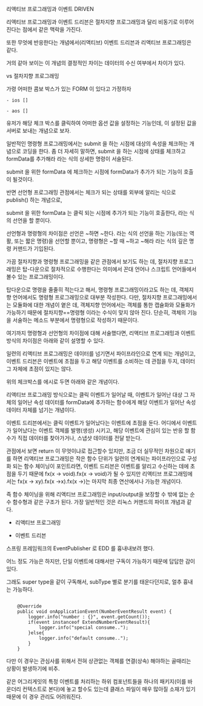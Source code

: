 리액티브 프로그래밍과 이벤트 DRIVEN

리액티브 프로그래밍과 이벤트 드리븐은 절차지향 프로그래밍과 달리 비동기로 이루어진다는 점에서 같은 맥락을 가진다.

또한 무엇에 반응한다는 개념에서(리액티브) 이벤트 드리븐과 리액티브 프로그래밍은 같다.

거의 같아 보이는 이 개념의 결정적인 차이는 데이터의 수신 여부에서 차이가 있다. 

vs 절차지향 프로그래밍

가령 어떠한 콤보 박스가 있는 FORM 이 있다고 가정하자

```
- ios []

- aos []
```

유저가 해당 체크 박스를 클릭하여 어떠한 옵션 값을 설정하는 기능인데, 이 설정된 값을 서버로 보내는 개념으로 보자.

일반적인 명령형 프로그래밍에서는 submit 을 하는 시점에 대상의 속성을 체크하는 개념으로 코딩을 한다. 좀 더 자세히 말하면, submit 을 하는 시점에 상태를 체크하고 formData를 추가해라 라는 식의 상세한 명령이 서술된다.

submit 을 위한 formData 에 체크하는 시점에 formData가 추가가 되는 기능이 호출이 될것이다.

반면 선언형 프로그래밍 관점에서는 체크가 되는 상태를 외부에 알리는 식으로 publish() 하는 개념으로,

submit 을 위한 formData 는 클릭 되는 시점에 추가가 되는 기능이 호출한다, 라는 식의 선언을 할 뿐이다.

선언형과 명령형의 차이점은 선언은 ~하면 ~한다. 라는 식의 선언을 하는 기능(또는 역활, 또는 짧은 명령)을 선언할 뿐이고, 명령형은 ~할 때 ~하고 ~해라 라는 식의 깊은 명령 커맨드가 기입된다.

가끔 절차지향과 명령형 프로그래밍을 같은 관점에서 보기도 하는 데, 절차지향 프로그래밍은 탑-다운으로 절차적으로 수행한다는 의미에서 꼰대 언어나 스크립트 언어들에서 볼수 있는 프로그래밍이다.

탑다운으로 명령을 줄줄히 적는다고 해서, 명령형 프로그래밍이라고도 하는 데, 객체지향 언어에서도 명령형 프로그래밍으로 대부분 작성한다. 다만, 절차지향 프로그래밍에서는 모듈화에 대한 개념이 옅은 데, 객체지향 언어에서는 객체를 통한 캡슐화와 모듈화가 가능하기 때문에 절차지향==명령형 이라는 수식이 맞지 않아 진다. 단순히, 객체의 기능을 서술하는 메소드 부분에서 명령형으로 작성하기 때문이다.

여기까지 명령형과 선언형의 차이점에 대해 서술했다면, 리액티브 프로그래밍과 이벤트 방식의 차이점은 아래와 같이 설명할 수 있다.

일련의 리액티브 프로그래밍은 데이터를 넘기면서 파이프라인으로 연계 되는 개념이고, 이벤트 드리븐은 이벤트에 초점을 두고 해당 이벤트를 소비하는 데 관점을 두지, 데이터 그 자체에 초점이 있지는 않다.

위의 체크박스를 에시로 두면 아래와 같은 개념이다.

리액티브 프로그래밍 방식으로는 클릭 이벤트가 일어날 때, 이벤트가 일어난 대상 그 자체의 일어난 속성 데이터를 formData에 추가하는 함수에게 해당 이벤트가 일어난 속성 데이터 자체를 넘기는 개념이다.

이벤트 드리븐에서는 클릭 이벤트가 일어났다는 이벤트에 초점을 둔다. 어디에서 이벤트가 일어났다는 이벤트 객체를 발행(생성) 시키고, 해당 이벤트에 관심이 있는 반응 할 함수가 직접 데이터를 찾아가거나, 스냅샷 데이터를 전달 받는다.

관점에서 보면 return 이 무엇이냐로 접근할수 있지만, 조금 더 실무적인 차원으로 얘기를 하면 리액티브 프로그래밍은 작은 함수 단위가 일련의 연계되는 파이프라인으로 구성화 되는 함수 체이닝이 포인트라면, 이벤트 드리븐은 이벤트를 알리고 수신하는 데에 초점을 두기 때문에 fx(x -> void).fx(x -> void)가 될 수 있지만 리액티브 프로그래밍에서는 fx(x -> xy).fx(x ->x).fx(x ->)는 마지막 최종 연산에서나 가능한 개념이다.

즉 함수 체이닝을 위해 리액티브 프로그래밍은 input/output을 보장할 수 밖에 없는 순수 함수형과 같은 구조가 된다. 가장 일반적인 것은 리눅스 커맨드의 파이프 개념과 같다.

- 리액티브 프로그래밍

- 이벤트 드리븐


스프링 프레임워크의 EventPublisher 로 EDD 를 흉내내보려 했다.

어느 정도 가능은 하지만, 단일 이벤트에 대해서만 구독이 가능하기 때문에 답답한 감이 있다.

그래도 super type을 같이 구독해서, subType 별로 분기를 태운다던지로, 얼추 흉내는 가능하다.

```
  
    @Override
    public void onApplicationEvent(NumberEventResult event) {
        logger.info("number : {}", event.getCount());
        if(event instanceof ExtendNumberEventResult){
            logger.info("special consume..");
        }else{
            logger.info("default consume..");
        }
    }

```

다만 이 경우는 관심사를 위해서 전혀 상관없는 객체를 연결(상속) 해야하는 골때리는 상황이 발생하기에 비추.

같은 어그리게잇의 특정 이벤트를 처리하는 하위 컴포넌트들을 하나의 패키지(이를 바운더리 컨텍스트로 본다)에 놓고 할수도 있는데  클래스 파일이 매우 많아질 소재가 있기 때문에 이 경우 관리도 어려워진다.
